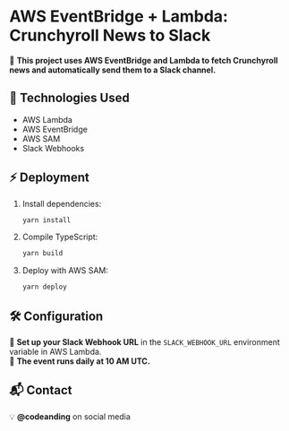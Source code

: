 # **AWS EventBridge + Lambda: Crunchyroll News to Slack**

🚀 **This project uses AWS EventBridge and Lambda to fetch Crunchyroll news and automatically send them to a Slack channel.**

## **📌 Technologies Used**

- AWS Lambda
- AWS EventBridge
- AWS SAM
- Slack Webhooks

## **⚡ Deployment**

1. Install dependencies:
   ```bash
   yarn install
   ```
2. Compile TypeScript:
   ```bash
   yarn build
   ```
3. Deploy with AWS SAM:
   ```bash
   yarn deploy
   ```

## **🛠 Configuration**

🔹 **Set up your Slack Webhook URL** in the `SLACK_WEBHOOK_URL` environment variable in AWS Lambda.  
🔹 **The event runs daily at 10 AM UTC.**

## **📬 Contact**

💡 **@codeanding** on social media
